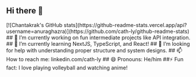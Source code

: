 ## Hi there 👋

<!--
**cath-ly/cath-ly** is a ✨ _special_ ✨ repository because its `README.md` (this file) appears on your GitHub profile.

Here are some ideas to get you started:
--!>

[![Chantakrak's GitHub stats](https://github-readme-stats.vercel.app/api?username=anuraghazra)](https://github.com/cath-ly/github-readme-stats)

## 🔭 I’m currently working on fun intermediate projects like API integration.
## 🌱 I’m currently learning NextJS, TypeScript, and React!
## 🤔 I’m looking for help with understanding proper structure and system designs.
## 📫 How to reach me: linkedin.com/cath-ly
## 😄 Pronouns: He/him
##⚡ Fun fact: I love playing volleyball and watching anime!

